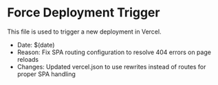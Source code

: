 # Force Deployment Trigger

This file is used to trigger a new deployment in Vercel.

- Date: $(date)
- Reason: Fix SPA routing configuration to resolve 404 errors on page reloads
- Changes: Updated vercel.json to use rewrites instead of routes for proper SPA handling